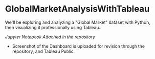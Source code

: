 # GlobalMarketAnalysisWithTableau


We'll be exploring and analyzing a "Global Market" dataset with Python, then visualizing it professionally using Tableau..

_Jupyter Notebook Attached in the repository_

- Screenshot of the Dashboard is uploaded for revision through the repository, and Tableau Public.


